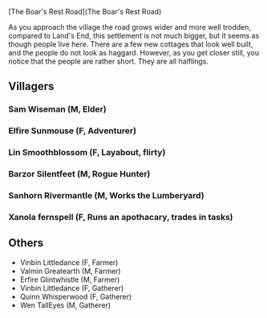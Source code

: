 [The Boar's Rest Road](The Boar's Rest Road)

As you approach the village the road grows wider and more well trodden, compared to Land's End, this settlement is not much bigger, but it seems as though people live here. There are a few new cottages that look well built, and the people do not look as haggard. However, as you get closer still, you notice that the people are rather short. They are all halflings.

## Villagers

### Sam Wiseman (M, Elder)
### Elfire Sunmouse (F, Adventurer)
### Lin Smoothblossom (F, Layabout, flirty)
### Barzor Silentfeet (M, Rogue Hunter)
### Sanhorn Rivermantle (M, Works the Lumberyard)
### Xanola fernspell (F, Runs an apothacary, trades in tasks)

## Others

* Vinbin Littledance (F, Farmer)
* Valmin Greatearth (M, Farmer)
* Erfire Glintwhistle (M, Farmer)
* Vinbin Littledance (F, Gatherer)
* Quinn Whisperwood (F, Gatherer)
* Wen TallEyes (M, Gatherer)